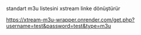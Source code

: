 standart m3u listesini xstream linke dönüştürür 

https://xtream-m3u-wrapper.onrender.com/get.php?username=test&password=test&type=m3u

